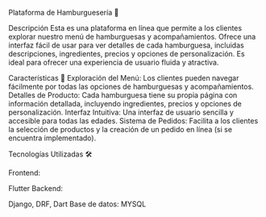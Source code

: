 Plataforma de Hamburguesería 🍔

Descripción
Esta es una plataforma en línea que permite a los clientes explorar nuestro menú de hamburguesas y acompañamientos. Ofrece una interfaz fácil de usar para ver detalles de cada hamburguesa, incluidas descripciones, ingredientes, precios y opciones de personalización. Es ideal para ofrecer una experiencia de usuario fluida y atractiva.

Características 🌟
Exploración del Menú: Los clientes pueden navegar fácilmente por todas las opciones de hamburguesas y acompañamientos.
Detalles de Producto: Cada hamburguesa tiene su propia página con información detallada, incluyendo ingredientes, precios y opciones de personalización.
Interfaz Intuitiva: Una interfaz de usuario sencilla y accesible para todas las edades.
Sistema de Pedidos: Facilita a los clientes la selección de productos y la creación de un pedido en línea (si se encuentra implementado).

Tecnologías Utilizadas 🛠️

Frontend:

Flutter
Backend:

Django, DRF, Dart
Base de datos: MYSQL
